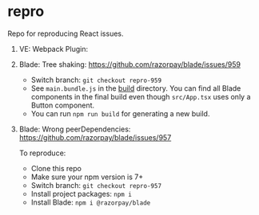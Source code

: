 # repro

Repo for reproducing React issues.

1. VE: Webpack Plugin:

2. Blade: Tree shaking: https://github.com/razorpay/blade/issues/959

   - Switch branch: `git checkout repro-959`
   - See `main.bundle.js` in the [build](build) directory. You can find all Blade components in the final build even though `src/App.tsx` uses only a Button component.
   - You can run `npm run build` for generating a new build.

3. Blade: Wrong peerDependencies: https://github.com/razorpay/blade/issues/957

   To reproduce:

   - Clone this repo
   - Make sure your npm version is 7+
   - Switch branch: `git checkout repro-957`
   - Install project packages: `npm i`
   - Install Blade: `npm i @razorpay/blade`
